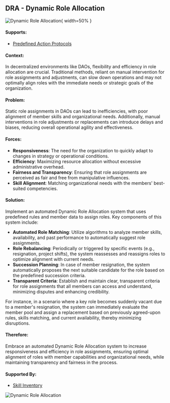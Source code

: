 ## DRA - Dynamic Role Allocation

![Dynamic Role Allocation](output/illustrations/dynamic_role_allocation.png){ width=50% }

#### Supports:

* [Predefined Action Protocols](./predefined_action_protocols.html)

#### Context:

In decentralized environments like DAOs, flexibility and efficiency in role allocation are crucial. Traditional methods, reliant on manual intervention for role assignments and adjustments, can slow down operations and may not optimally align roles with the immediate needs or strategic goals of the organization.

#### Problem:

Static role assignments in DAOs can lead to inefficiencies, with poor alignment of member skills and organizational needs. Additionally, manual interventions in role adjustments or replacements can introduce delays and biases, reducing overall operational agility and effectiveness.

#### Forces:

- **Responsiveness**: The need for the organization to quickly adapt to changes in strategy or operational conditions.
- **Efficiency**: Maximizing resource allocation without excessive administrative overhead.
- **Fairness and Transparency**: Ensuring that role assignments are perceived as fair and free from manipulative influences.
- **Skill Alignment**: Matching organizational needs with the members' best-suited competencies.

#### Solution:

Implement an automated Dynamic Role Allocation system that uses predefined rules and member data to assign roles. Key components of this system include:

- **Automated Role Matching**: Utilize algorithms to analyze member skills, availability, and past performance to automatically suggest role assignments.
- **Role Rebalancing**: Periodically or triggered by specific events (e.g., resignation, project shifts), the system reassesses and reassigns roles to optimize alignment with current needs.
- **Succession Planning**: In case of member resignation, the system automatically proposes the next suitable candidate for the role based on the predefined succession criteria.
- **Transparent Criteria**: Establish and maintain clear, transparent criteria for role assignments that all members can access and understand, minimizing disputes and enhancing credibility.

For instance, in a scenario where a key role becomes suddenly vacant due to a member's resignation, the system can immediately evaluate the member pool and assign a replacement based on previously agreed-upon rules, skills matching, and current availability, thereby minimizing disruptions.

#### Therefore:

Embrace an automated Dynamic Role Allocation system to increase responsiveness and efficiency in role assignments, ensuring optimal alignment of roles with member capabilities and organizational needs, while maintaining transparency and fairness in the process.

#### Supported By:

* [Skill Inventory](./skill_inventory.html)

![Dynamic Role Allocation](output/dynamic_role_allocation_specific_graph.png)
